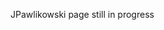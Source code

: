 JPawlikowski page still in progress

[Linkedin]: https://www.linkedin.com/in/jakub-pawlikowski-592269118/

